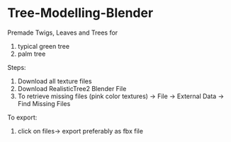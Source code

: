 # Tree-Modelling-Blender
Premade Twigs, Leaves and Trees for 
1. typical green tree
2. palm tree


Steps:
1. Download all texture files
2. Download RealisticTree2 Blender File
3. To retrieve missing files (pink color textures)
    -> File -> External Data -> Find Missing Files

To export:
1. click on files-> export preferably as fbx file
